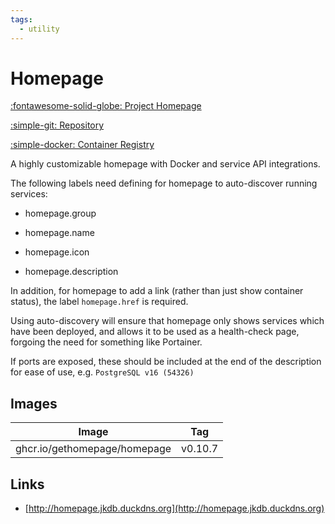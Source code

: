 ```yaml
---
tags:
  - utility
---
```

# Homepage

[:fontawesome-solid-globe: Project Homepage](https://gethomepage.dev/)

[:simple-git: Repository](https://github.com/gethomepage/homepage)

[:simple-docker: Container Registry](https://ghcr.io/gethomepage/homepage)

A highly customizable homepage with Docker and service API integrations.

The following labels need defining for homepage to auto-discover running services:

- homepage.group

- homepage.name

- homepage.icon

- homepage.description

In addition, for homepage to add a link (rather than just show container status), the label `homepage.href` is required.

Using auto-discovery will ensure that homepage only shows services which have been deployed, and allows it to be used as a health-check page, forgoing the need for something like Portainer.

If ports are exposed, these should be included at the end of the description for ease of use, e.g. `PostgreSQL v16 (54326)`

## Images
| Image | Tag |
| --- | --- |
| ghcr.io/gethomepage/homepage | v0.10.7 |

## Links
- [http://homepage.jkdb.duckdns.org](http://homepage.jkdb.duckdns.org)

